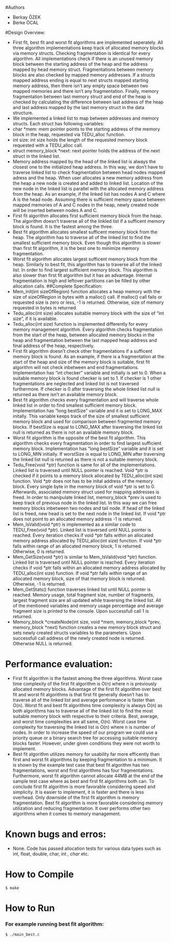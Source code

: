 #Authors
- Berkay ÖZEK
- Berke ÖCAL

#Design Overview:
- First fit, best fit and worst fit algorithms are implemented seperately. All three algorithm implementations keep
track of allocated memory blocks via memory structs. Checking fragmentation is identical for every algorithm.
All implementations check if there is an unused memory block between the starting address of the heap and the
address mapped by head memory struct. Fragmentations between memory blocks are also checked by mapped
memory addresses. If a structs mapped address ending is equal to next structs mapped starting memory address,
then there isn’t any empty space between two mapped memories and there isn’t any fragmentation. Finally,
memory fragmentation between last memory struct and end of the heap is checked by calculating the difference
between last address of the heap and last address mapped by the last memory struct in the data structure.
- We implemented a linked list to map between addresses and memory structs. Each struct has following variables:
- char *mem: mem pointer points to the starting address of the memory block in the heap, requested via
TEDU_alloc function.
- int size: int size holds the length of the requested memory block requested with a TEDU_alloc call.
- struct memory_block *next: next pointer holds the address of the next struct in the linked list.
- Memory address mapped by the head of the linked list is always the closest one to the initialized heap address.
In this way, we don’t have to traverse linked list to check fragmentation between head nodes mapped adress and
the heap. When user allocates a new memory address from the heap a new node is created and added to linked
list. Location of the new node in the linked list is parallel with the allocated memory address from the heap. As
an example, if the linked list has nodes A and C where A is the head node. Assuming there is sufficient memory
space between mapped memories of A and C nodes in the heap, newly created node will be inserted between
nodes A and C.
- First fit algorithm allocates first sufficient memory block from the heap. The algorithm doesn’t traverse all of the
linkled list if a sufficent memory block is found. It is the fastest among the three.
- Best fit algorithm allocates smallest sufficent memory block from the heap. The algorithm has to traverse all of
the linked list to find the smallest sufficient memory block. Even though this algorithm is slower than first fit
algorithm, it is the best one to minimize memory fragmentation.
- Worst fit algorithm allocates largest sufficent memory block from the heap. Similarly to best fit, this algorithm
has to traverse all of the linked list. In order to find largest sufficient memory block. This algorithm is also slower
than first fit algorithm but it has an advantage. Internal fragmentation is high and leftover partitions can be filled
by other allocation calls.
##Complete Specification:
- Mem_init(int sizeOfRegion) function allocates a heap memory with the size of sizeOfRegion in bytes with a
malloc() call. If malloc() call fails or requested size is zero or less, -1 is returned. Otherwise, size of memory
requested in bytes is returned.
- Tedu_alloc(int size) allocates suitable memory block with the size of “int size”, if it is available.
- Tedu_alloc(int size) function is implemented differently for every memory management algorithm. Every
algorithm checks fragmentation from the start of the heap, between allocated memory blocks in the heap and
fragmentation between the last mapped heap address and final address of the heap, respectively.
- First fit algorithm doesn’t check other fragmentations if a sufficent memory block is found. As an example, if
there is a fragmentation at the start of the heap and size of the memory block is suitable, first fit algorithm will
not check inbetween and end fragmentations. Implementation has “int checker” variable and initially is set to 0.
When a suitable memory block is found checker is set to 1. If checker is 1 other fragmentations are neglected and
linked list is not traversed furthermore. If checker is 0 after traversing the whole linked list null is returned as
there isn’t an available memory block.
- Best fit algorithm checks every fragmentation and will traverse whole linked list in order to find smallest
sufficient memory block. Implementation has “long bestSize” variable and it is set to LONG_MAX initally. This
variable keeps track of the size of smallest sufficient memory block and used for comparison between fragmented
memory blocks. If bestSize is equal to LONG_MAX after traversing the linked list null is returned as there is not
an available memory block.
- Worst fit algorithm is the opposite of the best fit algorithm. This algorithm checks every fragmentation in order
to find largest sufficient memory block. Implementation has “long bestSize” variable and it is set to LONG_MIN
initially. If worstSize is equal to LONG_MIN after traversing the linked list null is returned as there is not a
suitable memory block.
- Tedu_Free(void *ptr) function is same for all of the implementations. Linked list is traversed until NULL pointer
is reached. Void *ptr is checked if it points to a memory block allocated by TEDU_alloc(int size) function. Void
*ptr does not has to be inital address of the memory block. Every single byte in the memory block of void *ptr is
set to 0. Afterwards, associated memory struct used for mapping addresses is freed. In order to manipulate linked
list, memory_block *prev is used to keep track of previous node in the linked list. In this way we can free memory
blocks inbetween two nodes and tail node. If head of the linked list is freed, new head is set to the next node in
the linked list. If void *ptr does not point to an allocated memory address -1 is returned.
- Mem_IsValid(void *ptr) is implemented as a similar code to TEDU_Free(void *ptr). Linked list is traversed until
NULL pointer is reached. Every iteration checks if void *ptr falls within an allocated memory address allocated
by TEDU_alloc(int size) function. If void *ptr falls within range of an allocated memory block, 1 is returned.
Otherwise, 0 is returned.
- Mem_GetSize(void *ptr) is similar to Mem_IsValid(void *ptr) function. Linked list is traversed until NULL
pointer is reached. Every iteration checks if void *ptr falls within an allocated memory address allocated by
TEDU_alloc(int size) function. If void *ptr falls within range of an allocated memory block, size of that memory
block is returned. Otherwise, -1 is returned.
- Mem_GetStats() function traverses linked list until NULL pointer is reached. Memory usage, total fragment size,
number of fragments, largest fragment size are all updated while traversing the linked list. All of the mentioned
variables and memory usage percentage and average fragment size is printed to the console. Upon successfull
call 1 is returned.
- Memory_block *createNode(int size, void *mem, memory_block *prev, memory_block *next) function creates
a new memory block struct and sets newly created structs variables to the parameters. Upon successfull call
address of the newly created node is returned. Otherwise NULL is returned.
# Performance evaluation:
- First fit algorithm is the fastest among the three algorithms. Worst case time complexity of the first fit algorithm
is O(n) where n is previously allocated memory blocks. Advantage of the first fit algorithm over best fit and worst
fit algorithms is that first fit generally doesn’t has to traverse all of the linked list and average performance is
faster than O(n). Worst fit and best fit algorithms time complexity is always O(n) as both algorithms has to
traverse all of the linked list to find the most suitable memory block with respective to their criteria. Best, average,
and worst time complexities are all same, O(n). Worst case time complexity for traversing the linked list is O(n)
where n is number of nodes. In order to increase the speed of our program we could use a priority queue or a
binary search tree for accessing suitable memory blocks faster. However, under given conditions they were not
worth to implement.
- Best fit algorithm utilizes memory for usability far more efficently than first and worst fit algorithms by keeping
fragmentation to a minimum. It is shown by the example test case that best fit algorithm has two fragmentations,
worst and first algorithms has four fragmentations. Furthermore, worst fit algorithm cannot allocate 44MB at the
end of the sample test case where as best and first fit algorithms both can. To conclude first fit algorithm is more
favorable considering speed and simplicity. It is easier to implement, it is faster and there is less overhead. Only
downside of the first fit algorithm is memory fragmentation. Best fit algorithm is more favorable considering
memory utilization and reducing fragmentation. It over performs other two algorithms when it comes to memory
management.
# Known bugs and erros:
- None. Code has passed allocation tests for various data types such as int, float, double, char, int *, char* etc.

# How to Compile
`$ make`

# How to Run
### For example running best fit algorithm:
`$ ./main_best.c`